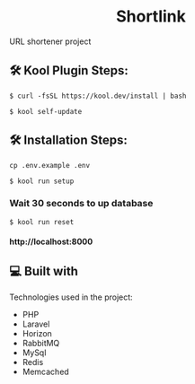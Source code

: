 <h1 align="center" id="title">Shortlink</h1>

<p id="description">URL shortener project</p>

<h2>🛠️ Kool Plugin Steps:</h2>

```
$ curl -fsSL https://kool.dev/install | bash
```

```
$ kool self-update
```

<h2>🛠️ Installation Steps:</h2>

```
cp .env.example .env
```

```
$ kool run setup
```

### Wait 30 seconds to up database

```
$ kool run reset
```

#### http://localhost:8000

<h2>💻 Built with</h2>

Technologies used in the project:

*   PHP
*   Laravel
*   Horizon
*   RabbitMQ
*   MySql
*   Redis
*   Memcached
